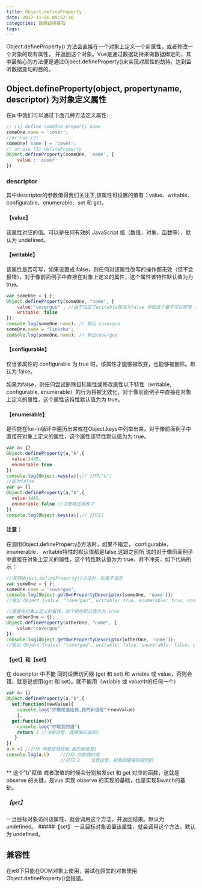 ```yaml
---
title: Object.defineProperty
date: 2017-11-06 09:52:40
categories: 数据劫持基石
tags:
---
```


Object.defineProperty() 方法会直接在一个对象上定义一个新属性，或者修改一个对象的现有属性， 并返回这个对象。Vue是通过数据劫持来做数据绑定的，其中最核心的方法便是通过Ojbect.defineProperty()来实现对属性的劫持，达到监听数据变动的目的。

<!--more-->

## Object.defineProperty(object, propertyname, descriptor) 为对象定义属性

在js 中我们可以通过下面几种方法定义属性:
```javascript
// (1) define someOne property name
someOne.name = 'cover';
//or use (2) 
someOne['name'] = 'cover';
// or use (3) defineProperty
Object.defineProperty(someOne, 'name', {
    value : 'cover'
})
```
### descriptor
其中descriptor的参数值得我们关注下,该属性可设置的值有：value、writable、configurable、enumerable、set 和 get。

####  【value】 
该属性对应的值。可以是任何有效的 JavaScript 值（数值，对象，函数等），默认为 undefined。

####  【writable】 

该属性是否可写，如果设置成 false，则任何对该属性改写的操作都无效（但不会报错），对于像前面例子中直接在对象上定义的属性，这个属性该特性默认值为为 true。

  ```javascript
  var someOne = { };
  Object.defineProperty(someOne, "name", {
      value:"coverguo" , //由于设定了writable属性为false 导致这个量不可以修改 ，任何修改豆浆无效化
      writable: false 
  });  
  console.log(someOne.name); // 输出 coverguo
  someOne.name = "linkzhu";
  console.log(someOne.name); // 输出coverguo
  ```

####  【configurable】
仅当该属性的 configurable 为 true 时，该属性才能够被改变，也能够被删除。默认为 false。

如果为false，则任何尝试删除目标属性或修改属性以下特性（writable, configurable, enumerable）的行为将被无效化，对于像前面例子中直接在对象上定义的属性，这个属性该特性默认值为为 true。


#### 【enumerable】
 是否能在for-in循环中遍历出来或在Object.keys中列举出来。对于像前面例子中直接在对象上定义的属性，这个属性该特性默认值为为 true。

```javascript
var a= {}
Object.defineProperty(a,"b",{
  value:3445,
  enumerable:true
})
console.log(Object.keys(a));// 打印["b"]
//改为false
var a= {}
Object.defineProperty(a,"b",{
  value:3445,
  enumerable:false //注意咯这里改了
})
console.log(Object.keys(a));// 打印[]
```

#### 注意：

在调用Object.defineProperty()方法时，如果不指定， configurable， enumerable， writable特性的默认值都是false,这跟之前所 说的对于像前面例子中直接在对象上定义的属性，这个特性默认值为为 true。并不冲突，如下代码所示：
  ```javascript
  //调用Object.defineProperty()方法时，如果不指定
  var someOne = { };
  someOne.name = 'coverguo';
  console.log(Object.getOwnPropertyDescriptor(someOne, 'name'));
  //输出 Object {value: "coverguo", writable: true, enumerable: true, configurable: true}

  //直接在对象上定义的属性，这个特性默认值为为 true
  var otherOne = {};
  Object.defineProperty(otherOne, "name", {
      value:"coverguo" 
  });  
  console.log(Object.getOwnPropertyDescriptor(otherOne, 'name'));
  //输出 Object {value: "coverguo", writable: false, enumerable: false, configurable: false}
  ```

#### 【get】和【set】

在 descriptor 中不能 同时设置访问器 (get 和 set) 和 wriable 或 value，否则会错，就是说想用(get 和 set)，就不能用（wriable 或 value中的任何一个）

```javascript
var a= {}
Object.defineProperty(a,"b",{
  set:function(newValue){
    console.log("你要赋值给我,我的新值是"＋newValue)
    },
  get:function(){
    console.log("你取我的值")
    return 2 //注意这里，我硬编码返回2
   }
})
a.b =1 //打印 你要赋值给我,我的新值是1
console.log(a.b)    //打印 你取我的值
                    //打印 2    注意这里，和我的硬编码相同的
```
** 这个"b"赋值 或者取值的时候会分别触发set 和 get 对应的函数，这就是observe 的关键，是vue 实现 observe 的实现的基础，也是实现$watch的基础。

##### 【get】
一旦目标对象访问该属性，就会调用这个方法，并返回结果。默认为 undefined。
#####【set】 
一旦目标对象设置该属性，就会调用这个方法。默认为 undefined。

## 兼容性
在ie8下只能在DOM对象上使用，尝试在原生的对象使用 Object.defineProperty()会报错。
